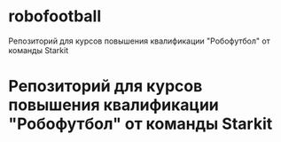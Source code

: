 # robofootball
Репозиторий для курсов повышения квалификации  "Робофутбол" от команды Starkit
# Репозиторий для курсов повышения квалификации  "Робофутбол" от команды Starkit

